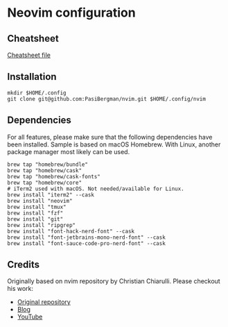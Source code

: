 # Neovim configuration

## Cheatsheet

[Cheatsheet file](keys/cheatsheet.md)

## Installation

```shell
mkdir $HOME/.config
git clone git@github.com:PasiBergman/nvim.git $HOME/.config/nvim
```

## Dependencies

For all features, please make sure that the following dependencies have been
installed. Sample is based on macOS Homebrew. With Linux, another package manager
most likely can be used.

```shell
brew tap "homebrew/bundle"
brew tap "homebrew/cask"
brew tap "homebrew/cask-fonts"
brew tap "homebrew/core"
# iTerm2 used with macOS. Not needed/available for Linux.
brew install "iterm2" --cask
brew install "neovim"
brew install "tmux"
brew install "fzf"
brew install "git"
brew install "ripgrep"
brew install "font-hack-nerd-font" --cask
brew install "font-jetbrains-mono-nerd-font" --cask
brew install "font-sauce-code-pro-nerd-font" --cask
```

## Credits

Originally based on nvim repository by Christian Chiarulli. Please checkout his work:

- [Original repository](https://github.com/ChristianChiarulli/nvim)
- [Blog](https://www.chrisatmachine.com)
- [YouTube](https://www.youtube.com/channel/UCS97tchJDq17Qms3cux8wcA)
